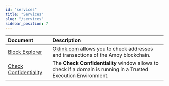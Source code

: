 ```yaml
---
id: "services"
title: "Services"
slug: "/services"
sidebar_position: 7
---
```


| **Document** | **Description** |
| :- | :- |
| [Block Explorer](/ai-marketplace/services/block-explorer) | [Oklink.com](https://www.oklink.com/amoy) allows you to check addresses and transactions of the Amoy blockchain. |
| [Check Confidentiality](/ai-marketplace/services/check-confidentiality) | The **Check Confidentiality** window allows to check if a domain is running in a Trusted Execution Environment. |